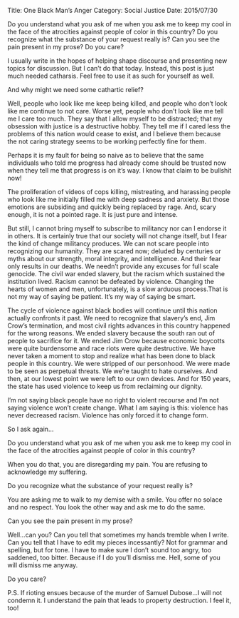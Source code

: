 Title: One Black Man’s Anger
Category: Social Justice
Date: 2015/07/30

Do you understand what you ask of me when you ask me to keep my cool in the face of the atrocities against people of color in this country? Do you recognize what the substance of your request really is? Can you see the pain present in my prose? Do you care?

I usually write in the hopes of helping shape discourse and presenting new topics for discussion. But I can’t do that today. Instead, this post is just much needed catharsis. Feel free to use it as such for yourself as well.

And why might we need some cathartic relief?

Well, people who look like me keep being killed, and people who don’t look like me continue to not care. Worse yet, people who don’t look like me tell me I care too much. They say that I allow myself to be distracted; that my obsession with justice is a destructive hobby. They tell me if I cared less the problems of this nation would cease to exist, and I believe them because the not caring strategy seems to be working perfectly fine for them.

Perhaps it is my fault for being so naive as to believe that the same individuals who told me progress had already come should be trusted now when they tell me that progress is on it’s way. I know that claim to be bullshit now! 

The proliferation of videos of cops killing, mistreating, and harassing people who look like me initially filled me with deep sadness and anxiety. But those emotions are subsiding and quickly being replaced by rage. And, scary enough, it is not a pointed rage. It is just pure and intense.

But still, I cannot bring myself to subscribe to militancy nor can I endorse it in others. It is certainly true that our society will not change itself, but I fear the kind of change militancy produces. We can not scare people into recognizing our humanity. They are scared now; deluded by centuries or myths about our strength, moral integrity, and intelligence. And their fear only results in our deaths. We needn’t provide any excuses for full scale genocide. The civil war ended slavery, but the racism which sustained the institution lived. Racism cannot be defeated by violence. Changing the hearts of women and men, unfortunately, is a slow arduous process.That is not my way of saying be patient. It’s my way of saying be smart.

The cycle of violence against black bodies will continue until this nation actually confronts it past. We need to recognize that slavery’s end, Jim Crow’s termination, and most civil rights advances in this country happened for the wrong reasons. We ended slavery because the south ran out of people to sacrifice for it. We ended Jim Crow because economic boycotts were quite burdensome and race riots were quite destructive. We have never taken a moment to stop and realize what has been done to black people in this country. We were stripped of our personhood. We were made to be seen as perpetual threats. We we’re taught to hate ourselves. And then, at our lowest point we were left to our own devices. And for 150 years, the state has used violence to keep us from reclaiming our dignity. 

I’m not saying black people have no right to violent recourse and I’m not saying violence won’t create change. What I am saying is this: violence has never decreased racism. Violence has only forced it to change form.

So I ask again…

Do you understand what you ask of me when you ask me to keep my cool in the face of the atrocities against people of color in this country?

When you do that, you are disregarding my pain. You are refusing to acknowledge my suffering.

Do you recognize what the substance of your request really is?

You are asking me to walk to my demise with a smile. You offer no solace and no respect. You look the other way and ask me to do the same.

Can you see the pain present in my prose? 

Well...can you? Can you tell that sometimes my hands tremble when I write. Can you tell that I have to edit my pieces incessantly? Not for grammar and spelling, but for tone. I have to make sure I don’t sound too angry, too saddened, too bitter. Because if I do you’ll dismiss me. Hell, some of you will dismiss me anyway.

Do you care?

P.S. If rioting ensues because of the murder of Samuel Dubose...I will not condemn it. I understand the pain that leads to property destruction. I feel it, too!
